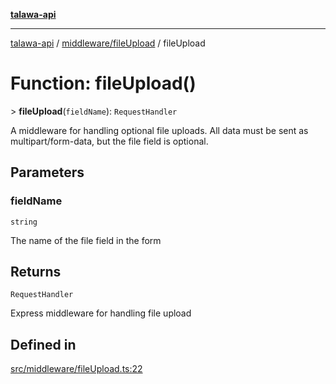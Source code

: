 [**talawa-api**](../../../README.md)

***

[talawa-api](../../../modules.md) / [middleware/fileUpload](../README.md) / fileUpload

# Function: fileUpload()

\> **fileUpload**(`fieldName`): `RequestHandler`

A middleware for handling optional file uploads.
All data must be sent as multipart/form-data, but the file field is optional.

## Parameters

### fieldName

`string`

The name of the file field in the form

## Returns

`RequestHandler`

Express middleware for handling file upload

## Defined in

[src/middleware/fileUpload.ts:22](https://github.com/PalisadoesFoundation/talawa-api/blob/5c5b29a0ea487bda8306089fe128f43f3be29f94/src/middleware/fileUpload.ts#L22)
